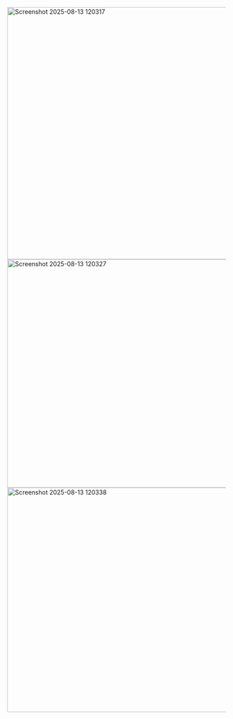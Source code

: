 <img width="666" height="582" alt="Screenshot 2025-08-13 120317" src="https://github.com/user-attachments/assets/258dc3dd-14f4-4e77-b761-b4f8bc47b1da" />
<img width="640" height="527" alt="Screenshot 2025-08-13 120327" src="https://github.com/user-attachments/assets/c5c3662d-6c4b-47f9-ac76-08629166191d" />
<img width="647" height="518" alt="Screenshot 2025-08-13 120338" src="https://github.com/user-attachments/assets/0bd07278-d920-48bd-8674-ffa5e30e74fc" />
